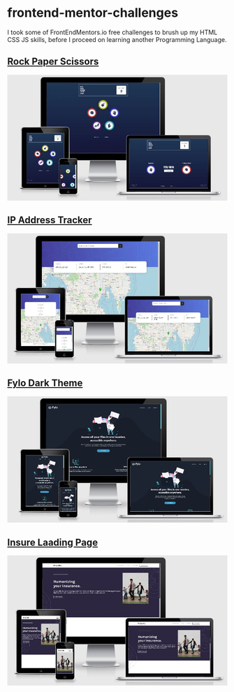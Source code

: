 # frontend-mentor-challenges
I took some of FrontEndMentors.io free challenges to brush up my HTML CSS JS skills, before I proceed on learning another Programming Language.

## [Rock Paper Scissors](https://banguismv-rock-paper.vercel.app/)
![Rock](https://github.com/BanguisMV/frontend-mentor-challenges/blob/main/preview/Rock%20paper.JPG?raw=true)



## [IP Address Tracker](https://banguismv-ip-tracker.netlify.app/)
![IP Address](https://github.com/BanguisMV/frontend-mentor-challenges/blob/main/preview/IP.JPG?raw=true)

## [Fylo Dark Theme](https://banguismv-fylo-dark.netlify.app/)
![Fylo](https://github.com/BanguisMV/frontend-mentor-challenges/blob/main/preview/fylo.JPG?raw=true)


## [Insure Laading Page](https://banguismv-insure.netlify.app)
![Insure Laading Page](https://github.com/BanguisMV/frontend-mentor-challenges/blob/main/preview/insure.JPG?raw=true)

